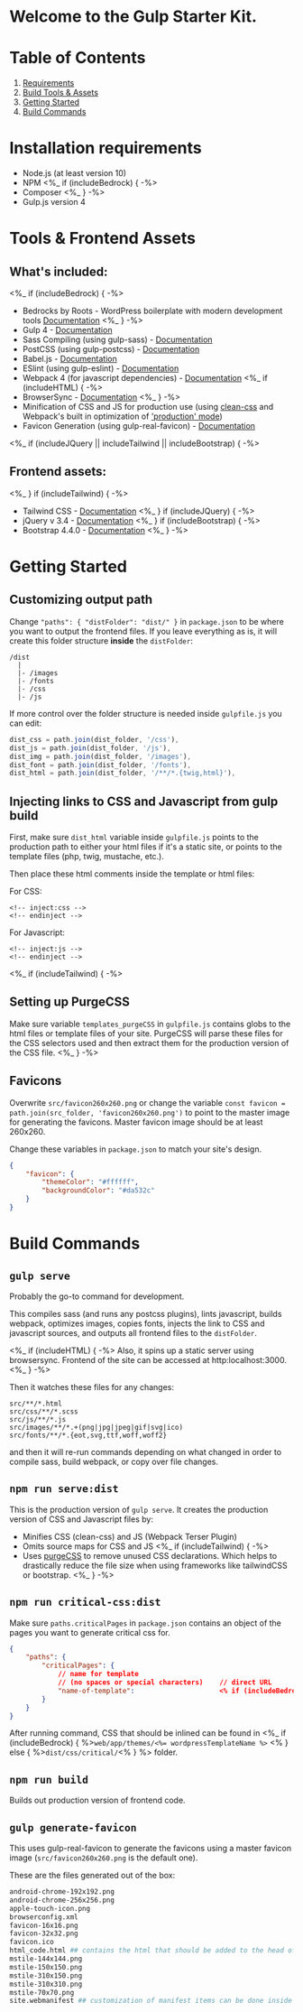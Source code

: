 # Welcome to the Gulp Starter Kit.
# Table of Contents
1. [Requirements](#installation-requirements)
2. [Build Tools & Assets](#build-tools-&-assets)
3. [Getting Started](#getting-started)
4. [Build Commands](#build-commands)

# Installation requirements
* Node.js (at least version 10)
* NPM
<%_ if (includeBedrock) { -%>
* Composer
<%_ } -%>
* Gulp.js version 4

# Tools & Frontend Assets
## What's included:
<%_ if (includeBedrock) { -%>
* Bedrocks by Roots - WordPress boilerplate with modern development tools [Documentation](https://roots.io/bedrock/)
<%_ } -%>
* Gulp 4 - [Documentation](https://gulpjs.com/docs/en/getting-started/quick-start)
* Sass Compiling (using gulp-sass) - [Documentation](https://github.com/dlmanning/gulp-sass)
* PostCSS (using gulp-postcss) - [Documentation](https://github.com/postcss/gulp-postcss)
* Babel.js - [Documentation](https://babeljs.io/docs/en/)
* ESlint (using gulp-eslint) - [Documentation](https://github.com/adametry/gulp-eslint#readme)
* Webpack 4 (for javascript dependencies) - [Documentation](https://v4.webpack.js.org/concepts/)
<%_ if (includeHTML) { -%>
* BrowserSync - [Documentation](https://www.browsersync.io/docs)
<%_ } -%>
* Minification of CSS and JS for production use (using [clean-css](https://github.com/jakubpawlowicz/clean-css) and Webpack's built in optimization of ['production' mode](https://v4.webpack.js.org/configuration/mode/))
* Favicon Generation (using gulp-real-favicon) - [Documentation](https://github.com/RealFaviconGenerator/gulp-real-favicon)

<%_ if (includeJQuery || includeTailwind || includeBootstrap) { -%>
## Frontend assets:
<%_ } if (includeTailwind) { -%>
* Tailwind CSS - [Documentation](https://tailwindcss.com/docs/installation)
<%_ } if (includeJQuery) { -%>
* jQuery v 3.4 - [Documentation](https://api.jquery.com/)
<%_ } if (includeBootstrap) { -%> 
* Bootstrap 4.4.0 - [Documentation](https://getbootstrap.com/docs/4.4/getting-started/introduction/)
<%_ } -%>

# Getting Started
## Customizing output path
Change `"paths": { "distFolder": "dist/" }` in `package.json` to be where you want to output the frontend files. If you leave everything as is, it will create this folder structure **inside** the `distFolder`: 
```
/dist
  |
  |- /images
  |- /fonts
  |- /css
  |- /js
```
If more control over the folder structure is needed inside `gulpfile.js` you can edit:
```javascript
dist_css = path.join(dist_folder, '/css'),
dist_js = path.join(dist_folder, '/js'),
dist_img = path.join(dist_folder, '/images'),
dist_font = path.join(dist_folder, '/fonts'),
dist_html = path.join(dist_folder, '/**/*.{twig,html}'),
```

## Injecting links to CSS and Javascript from gulp build
First, make sure `dist_html` variable inside `gulpfile.js` points to the production path to either your html files if it's a static site, or points to the template files (php, twig, mustache, etc.).

Then place these html comments inside the template or html files:

For CSS:
```
<!-- inject:css -->
<!-- endinject -->
```

For Javascript:
```
<!-- inject:js -->
<!-- endinject -->
```
<%_ if (includeTailwind) { -%>
## Setting up PurgeCSS 
Make sure variable `templates_purgeCSS` in `gulpfile.js` contains globs to the html files or template files of your site. PurgeCSS will parse these files for the CSS selectors used and then extract them for the production version of the CSS file.
<%_ } -%> 

## Favicons
Overwrite `src/favicon260x260.png` or change the variable `const favicon = path.join(src_folder, 'favicon260x260.png')` to point to the master image for generating the favicons. Master favicon image should be at least 260x260.

Change these variables in `package.json` to match your site's design.
```json
{
	"favicon": {
		"themeColor": "#ffffff",
    	"backgroundColor": "#da532c"
	}
}
```

# Build Commands
## `gulp serve`
Probably the go-to command for development.

This compiles sass (and runs any postcss plugins), lints javascript, builds webpack, optimizes images, copies fonts, injects the link to CSS and javascript sources, and outputs all frontend files to the `distFolder`. 

<%_ if (includeHTML) { -%>
Also, it spins up a static server using browsersync. Frontend of the site can be accessed at http:localhost:3000.
<%_ } -%>

Then it watches these files for any changes:
```
src/**/*.html
src/css/**/*.scss
src/js/**/*.js
src/images/**/*.+(png|jpg|jpeg|gif|svg|ico)
src/fonts/**/*.{eot,svg,ttf,woff,woff2}
```

and then it will re-run commands depending on what changed in order to compile sass, build webpack, or copy over file changes.

## `npm run serve:dist`
This is the production version of `gulp serve`. It creates the production version of CSS and Javascript files by:
* Minifies CSS (clean-css) and JS (Webpack Terser Plugin)
* Omits source maps for CSS and JS
<%_ if (includeTailwind) { -%>
* Uses [purgeCSS](https://purgecss.com/) to remove unused CSS declarations. Which helps to drastically reduce the file size when using frameworks like tailwindCSS or bootstrap.
<%_ } -%>

## `npm run critical-css:dist`
Make sure `paths.criticalPages` in `package.json` contains an object of the pages you want to generate critical css for.
```json
{
	"paths": {
		"criticalPages": {
			// name for template 
			// (no spaces or special characters)    // direct URL 
			"name-of-template": 					<% if (includeBedrock) { %>"your-url.test"<% } else { %>"index.html"<% } %>
		}
	}
}
```
After running command, CSS that should be inlined can be found in <%_ if (includeBedrock) { %>`web/app/themes/<%= wordpressTemplateName %>` <% } else { %>`dist/css/critical/`<% } %> folder.

## `npm run build`
Builds out production version of frontend code.

## `gulp generate-favicon`
This uses gulp-real-favicon to generate the favicons using a master favicon image (`src/favicon260x260.png` is the default one).

These are the files generated out of the box:
```bash
android-chrome-192x192.png
android-chrome-256x256.png
apple-touch-icon.png
browserconfig.xml
favicon-16x16.png
favicon-32x32.png
favicon.ico
html_code.html ## contains the html that should be added to the head of your site
mstile-144x144.png
mstile-150x150.png
mstile-310x150.png
mstile-310x310.png
mstile-70x70.png
site.webmanifest ## customization of manifest items can be done inside gulpfile.js
```